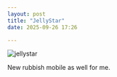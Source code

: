 ```yaml
---
layout: post
title: "JellyStar"
date: 2025-09-26 17:26

---
```

![jellystar](/images/fragments/jellystar.jpg)

New rubbish mobile as well for me.
